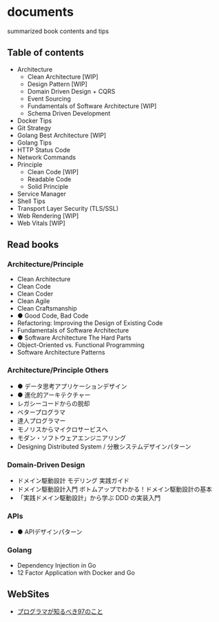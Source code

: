 # documents

summarized book contents and tips

## Table of contents

- Architecture
  - Clean Architecture [WIP]
  - Design Pattern [WIP]
  - Domain Driven Design + CQRS
  - Event Sourcing
  - Fundamentals of Software Architecture [WIP]
  - Schema Driven Development
- Docker Tips
- Git Strategy
- Golang Best Architecture [WIP]
- Golang Tips
- HTTP Status Code
- Network Commands
- Principle
  - Clean Code [WIP]
  - Readable Code
  - Solid Principle
- Service Manager
- Shell Tips
- Transport Layer Security (TLS/SSL)
- Web Rendering [WIP]
- Web Vitals [WIP]

## Read books
### Architecture/Principle
- Clean Architecture
- Clean Code
- Clean Coder
- Clean Agile
- Clean Craftsmanship
- ● Good Code, Bad Code
- Refactoring: Improving the Design of Existing Code
- Fundamentals of Software Architecture
- ● Software Architecture The Hard Parts
- Object-Oriented vs. Functional Programming
- Software Architecture Patterns

### Architecture/Principle Others
- ● データ思考アプリケーションデザイン
- ● 進化的アーキテクチャー
- レガシーコードからの脱却
- ベタープログラマ
- 達人プログラマー
- モノリスからマイクロサービスへ
- モダン・ソフトウェアエンジニアリング
- Designing Distributed System / 分散システムデザインパターン

### Domain-Driven Design
- ドメイン駆動設計 モデリング 実践ガイド
- ドメイン駆動設計入門 ボトムアップでわかる！ドメイン駆動設計の基本
- 「実践ドメイン駆動設計」から学ぶ DDD の実装入門

### APIs
- ● APIデザインパターン

### Golang
- Dependency Injection in Go
- 12 Factor Application with Docker and Go

## WebSites
- [プログラマが知るべき97のこと](https://xn--97-273ae6a4irb6e2hsoiozc2g4b8082p.com/)